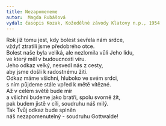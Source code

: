 ```yaml
---
title: Nezapomeneme
autor:  Magda Rubášová
vydal: časopis Kozak, Kožedělné závody Klatovy n.p., 1954
---
```


Rok již tomu jest, kdy bolest sevřela nám srdce,  
vždyť ztratili jsme předobrého otce.  
Bolest naše byla veliká, ale nezlomila vůli Jeho lidu,   
ve který měl v budoucnosti víru.   
Jeho odkaz velký, nesvedl nás z cesty,   
aby jsme došli k radostnému žití.  
Odkaz máme všichni, hluboko ve svém srdci,  
s ním půjdeme stále vpřed k mětě vítězné.  
Až v celém světě bude mír   
a všichni budeme jako bratři, spolu svorně žít,  
pak budem jistě v cíli, soudruhu náš milý.  
Tak Tvůj odkaz bude splněn   
náš nezapomenutelný - soudruhu Gottwalde!
